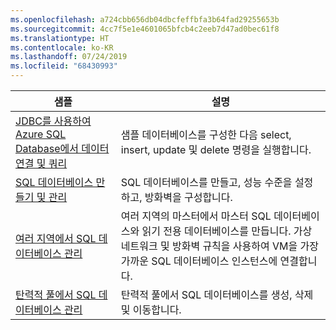 ```yaml
---
ms.openlocfilehash: a724cbb656db04dbcfeffbfa3b64fad29255653b
ms.sourcegitcommit: 4cc7f5e1e4601065bfcb4c2eeb7d47ad0bec61f8
ms.translationtype: HT
ms.contentlocale: ko-KR
ms.lasthandoff: 07/24/2019
ms.locfileid: "68430993"
---
```

|샘플   |설명  |
|---------|---------|
| [JDBC를 사용하여 Azure SQL Database에서 데이터 연결 및 쿼리][4] | 샘플 데이터베이스를 구성한 다음 select, insert, update 및 delete 명령을 실행합니다. |
| [SQL 데이터베이스 만들기 및 관리][1] | SQL 데이터베이스를 만들고, 성능 수준을 설정하고, 방화벽을 구성합니다.|
| [여러 지역에서 SQL 데이터베이스 관리][2] | 여러 지역의 마스터에서 마스터 SQL 데이터베이스와 읽기 전용 데이터베이스를 만듭니다. 가상 네트워크 및 방화벽 규칙을 사용하여 VM을 가장 가까운 SQL 데이터베이스 인스턴스에 연결합니다. | 
| [탄력적 풀에서 SQL 데이터베이스 관리][3] | 탄력적 풀에서 SQL 데이터베이스를 생성, 삭제 및 이동합니다. | 

[1]: https://azure.microsoft.com/resources/samples/sql-database-java-manage-db/
[2]: https://azure.microsoft.com/resources/samples/sql-database-java-manage-sql-databases-across-regions/
[3]: ../java-sdk-manage-sql-elastic-pools.md
[4]: https://docs.microsoft.com/azure/sql-database/sql-database-connect-query-java
